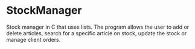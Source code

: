 StockManager
============

Stock manager in C that uses lists. The program allows the user to add or delete articles, search for a specific article on stock, update the stock or manage client orders.
